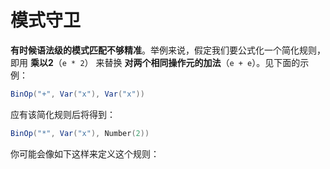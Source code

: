 模式守卫
===================================================================================
**有时候语法级的模式匹配不够精准**。举例来说，假定我们要公式化一个简化规则，即用 **乘以2**（`e * 2`）
来替换 **对两个相同操作元的加法**（`e + e`）。见下面的示例：
```scala
BinOp("+", Var("x"), Var("x"))
```
应有该简化规则后将得到：
```scala
BinOp("*", Var("x"), Number(2))
```
你可能会像如下这样来定义这个规则：
```scala

```